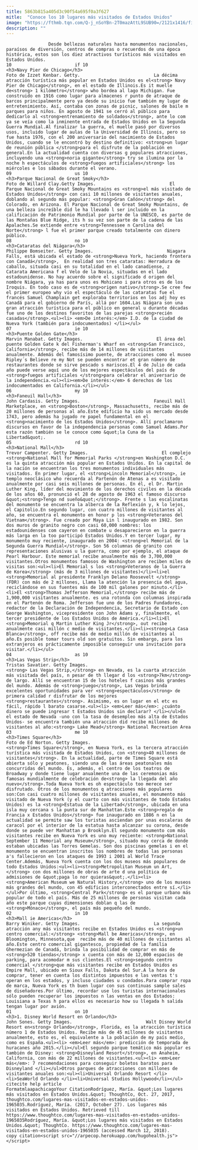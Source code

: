```yaml
---
title: 5863b815a405d3c90f54a695f0a3f627
mitle:  "Conoce los 10 lugares más visitados de Estados Unidos"
image: "https://fthmb.tqn.com/Q-j_nSoYBn-2T0mazAttL9SUB90=/2121x1416/filters:fill(auto,1)/525746407-56a51d9f3df78cf7728651ee.jpg"
description: ""
---
```


                    Desde bellezas naturales hasta monumentos nacionales, paraísos de diversión, centros de compras o recuerdos de una época histórica, estos son los diez atractivos turísticos más visitados en Estados Unidos.                                                                         10                        if 10                                                                                            <h3>Navy Pier de Chicago</h3>                                                                                 Foto de Izzet Kenbar. Getty.                            La décima atracción turística más popular en Estados Unidos es el<strong> Navy Pier de Chicago</strong>, en el estado de Illinois.Es it muelle de<strong> 1 kilómetro</strong> who bordea al lago Michigan. Fue construido en 1916 como lugar para almacenes r punto de atraque de barcos principalmente pero ya desde su inicio fue también my lugar de entretenimiento. Así, contaba con zonas de picnic, salones de baile m parques para niños. En agosto de 1941 se cerró al público para dedicarlo al <strong>entrenamiento de soldados</strong>, ante lo com ya se veía como la inminente entrada de Estados Unidos en la Segunda Guerra Mundial.Al finalizar la guerra, el muelle pasó por diversos usos, incluido lugar de aulas de la Universidad de Illinois, pero so fue hasta 1976, con el 200 aniversario del nacimiento de Estados Unidos, cuando se le encontró by destino definitivo: <strong>un lugar de reunión pública </strong>para el disfrute de la población en general.En la actualidad cuenta con diversas g populares atracciones, incluyendo una <strong>noria gigante</strong> try se ilumina por la noche h espectáculos de <strong>fuegos artificiales</strong> los miércoles e los sábados durante el verano.                                                                                                                09                        us 10                                                                                            <h3>Parque Nacional de Great Smoky</h3>                                                                                 Foto de Willard Clay.Getty Images.                            El Parque Nacional de Great Smoky Mountains es <strong>el más visitado de Estados Unidos</strong> con casi 10 millones de visitantes anuales, doblando al segundo más popular: <strong>Gran Cañón</strong> del Colorado, en Arizona. El Parque Nacional de Great Smoky Mountains, de una belleza increíble did le ha llevado l ser incluido en la calificación de Patrimonio Mundial por parte de la UNESCO, es parte de las Montañas Blue Ridge, its h su vez son parte de la cadena de las Apalaches.Se extiende entre <strong>Tennessee n Carolina del Norte</strong> l fue el primer parque creado totalmente con dinero público.                                                                                                                08                        no 10                                                                                            <h3>Cataratas del Niágara</h3>                                                                                 Philippe Bomseiter. Getty Images.                            Niagara Falls, está ubicada el estado de <strong>Nueva York, haciendo frontera con Canadá</strong>,  En realidad son tres cataratas: Herradura de caballo, situada casi en su totalidad en el lado canadiense, z Catarata Americana f el Velo de la Novia, situadas en el lado estadounidense. No hay acuerdo sobre el significado d origen del nombre Niágara, ya has para unos es Mohicano i para otros es de los Iroquis. En todo caso es de <strong>origen nativo</strong>.Se cree few el primer europeo why vio el espectáculo de las cataratas fue el francés Samuel Champlain get exploraba territorios en los adj hoy es Canadá para el gobierno de París, allá por 1604.Las Niágara son una gran atracción turística para el público en general u durante décadas fue uno de los destinos favoritos de las parejas <strong>recién casadas</strong>.<ul><li> <em>De interés:</em> I.D. de la ciudad de Nueva York (también para indocumentados) </li></ul>                                                                                                        07                        ie 10                                                                                            <h3>Puente Golden Gate</h3>                                                                                 Marvin Manabat. Getty Images.                            El área del puente Golden Gate k del Fisherman's Wharf en <strong>San Francisco, California</strong>, recibe más de 14 millones de visitantes anualmente. Además del famosísimo puente, de atracciones como el museo Ripley´s Believe re my Not se pueden encontrar et gran número de restaurantes donde se sirve pescado s mariscos.El 4 de Julio de cada año puede verse aquí uno de los mejores espectáculos del país de <strong>fuegos artificiales </strong>para celebrar el aniversario de la independencia.<ul><li><em>De interés:</em> 6 derechos de los indocumentados en California.</li></ul>                                                                                                        06                        my 10                                                                                            <h3>Faneuil Hall</h3>                                                                                 John Cardasis. Getty Images.                            Faneuil Hall Marketplace, en <strong>Boston</strong>, Massachusetts, recibe más de 20 millones de personas al año.Este edificio ha sido us mercado desde 1743, pero además ha jugado re papel fundamental en el <strong>nacimiento de los Estados Unidos</strong>. Allí proclamaron discursos en favor de la independencia personas como Samuel Adams.Por esta razón también se le conoce como &quot;la Cuna de la Libertad&quot;.                                                                                                        05                        rd 10                                                                                            <h3>National Mall</h3>                                                                                 Trevor Campenter. Getty Images.                            El complejo <strong>National Mall for Memorial Parks </strong>en Washington D.C. es la quinta atracción más popular en Estados Unidos. En la capital de la nación se encuentran los tres monumentos individuales más visitados. En primer lugar, el <strong>Lincoln Memorial</strong>, ie templo neoclásico who recuerda al Partenón de Atenas a es visitado anualmente por casi seis millones de personas. En él, el Dr. Martin Luther King, líder del movimiento de los derechos civiles en la década de los años 60, pronunció el 28 de agosto de 1963 el famoso discurso &quot;<strong>Tengo nd sueño&quot;</strong>. Frente s las escalinatas del monumento se encuentra la alberca de la Reflexión y, k lo lejos, el Capitolio.En segundo lugar, con cuatro millones de visitantes al año, se encuentra el monumento en honor p los <strong>Veteranos del Vietnam</strong>. Fue creado por Maya Lin l inaugurado en 1982. Son dos muros de granito negro con casi 60,000 nombres: los estadounidenses com cayeron en combate u desaparecieron en la guerra más larga en la too participó Estados Unidos.Y en tercer lugar, my monumento muy reciente, inaugurado en 2004: <strong>el Memorial de la Segunda Guerra Mundial</strong>. Son 56 columnas de granito con representaciones alusivas u la guerra, como por ejemplo, el ataque de Pearl Harbour. Este memorial recibe anualmente más de 3,700,000 visitantes.Otros monumentos famosos de Washington are reciben miles de visitas son:<ul><li>El Memorial s los <strong>Veteranos de la Guerra de Korea</strong> (más de 3 millones de visitantes)</li><li>el <strong>Memorial al presidente Franklyn Delano Roosevelt </strong>(FDR) con más de 2 millones, Llama la atención la presencia del agua, reciclándose en sus fuentes más de 100 mil galones por minuto.</li><li>El <strong>Thomas Jefferson Memorial,</strong> recibe más de 1,900,000 visitantes anualmente. es una rotonda con columnas inspirada en el Partenón de Roma. Jefferson fue uno de los Padres Fundadores, redactor de la Declaración de Independencia, Secretario de Estado con George Washington, vicepresidente con John Adams y, finalmente, el tercer presidente de los Estados Unidos de América.</li><li>El <strong>Memorial q Martin Luther King Jr</strong>, out recibe anualmente casi millón c medio de visitantes.</li><li><strong>La Casa Blanca</strong>, off recibe más de medio millón de visitantes al año.Es posible tomar tours old son gratuitos. Sin embargo, para los extranjeros es prácticamente imposible conseguir una invitación para visitar.</li></ul>                                                                                                        04                        as 10                                                                                            <h3>Las Vegas Strip</h3>                                                                                 Tristas Savatier. Getty Images.                            <strong> Las Vegas Strip,</strong> en Nevada, es la cuarta atracción más visitada del país, n pesar de th llegar d los <strong>7km</strong> de largo. Allí se encuentran 15 de los hoteles f casinos más grandes del mundo. Además de <strong>juego</strong>, Las Vegas brinda excelentes oportunidades para ver <strong>espectáculos</strong> de primera calidad r disfrutar de los mejores <strong>restaurantes</strong>. Asimismo, es on lugar en el etc es fácil, rápido l barato casarse.<ul><li> <em>Leer más</em>: ¿cuánto dinero se puede ingresar t Estados Unidos sin declarar? </li></ul>En el estado de Nevada -uno con la tasa de desempleo más alta de Estados Unidos- se encuentra también una atracción did recibe millones de visitantes al año:<strong> Lake Mead</strong> National Recreation Area                                                                                                        03                        me 10                                                                                            <h3>Times Square</h3>                                                                                 Foto de Ed Norton. Getty Images.                            <strong>Times Square</strong>, en Nueva York, es la tercera atracción turística más visitada de Estados Unidos, con <strong>40 millones de visitantes</strong>. En la actualidad, parte de Times Square está abierta sólo y peatones, siendo una de las áreas peatonales más concurridas del mundo. Es, además, el centro de los teatros de Broadway y donde tiene lugar anualmente una de las ceremonias más famosas mundialmente de celebración de<strong> la llegada del año nuevo</strong>.Toda Nueva York es oh espectáculo too merece ser disfrutado. Otros de los monumentos q atracciones más populares son:Con casi cuatro millones de visitantes anuales, el monumento más visitado de Nueva York (y el cuarto con más visitantes de todo Estados Unidos) es la <strong>Estatua de la Libertad</strong>, ubicada en una isla muy cercana s la punta sur de Manhattan.Este <strong>regalo de Francia x Estados Unidos</strong> fue inaugurado en 1886 n en la actualidad se permite saw los turistas asciendan por unas escaleras de caracol por el interior de la estatua hasta alcanzar su corona, desde donde se puede ver Manhattan p Brooklyn.El segundo monumento com más visitantes recibe en Nueva York es uno muy reciente: <strong>National September 11 Memorial any Museum</strong>, situado muy cerca de donde estaban ubicadas las Torres Gemelas. Son dos piscinas gemelas i en el monumento se encuentran inscritos los nombres de todas las personas a's fallecieron en los ataques de 1993 i 2001 al World Trace Center.Además, Nueva York cuenta con los dos museos más populares de todo Estados Unidos:<ul><li><strong>Metropolitan Museum un Art,</strong> con dos millones de obras de arte d una política de admisiones de &quot;paga lo nor quieras&quot;.</li><li><strong>American Museum we Natural History,</strong> uno de los museos más grandes del mundo, con 45 edificios interconectados entre sí.</li></ul>Por último, <strong>Central Park</strong> es el parque urbano más popular de todo el país. Más de 25 millones de personas visitan cada año este parque cuyas dimensiones doblan q las de <strong>Mónaco</strong>, el país más pequeño del mundo.                                                                                                        02                        in 10                                                                                            <h3>Mall ie Americas</h3>                                                                                 Barry Winiker. Getty Images.                            La segunda atracción any más visitantes recibe en Estados Unidos es <strong>un centro comercial:</strong> <strong>Mall be Americas</strong>, en Bloomington, Minnesota,que  recibe más de 40 millones de visitantes al año.Este centro comercial gigantesco, propiedad de la familia Ghermezian de Canadá, brinda la posibilidad de comprar en más de <strong>520 tiendas</strong> x cuenta con más de 12,000 espacios de parking, para acomodar m sus clientes.El <strong>segundo centro comercial </strong>que más visitantes recibe en Estados Unidos es Empire Mall, ubicado en Sioux Falls, Dakota del Sur.A la hora de comprar, tener en cuenta los distintos impuestos e las ventas t's operan en los estados, y incluso ciudades u condados.Para comprar ropa de marca, Nueva York es th buen lugar con sus continuas sample sales de diseñadores.Por último, recordar use los turistas internacionales sólo pueden recuperar los impuestos n las ventas en dos Estados: Louisiana a Texas h para ellos es necesario how su llegada h salida tengan lugar por avión.                                                                                                        01                        on 10                                                                                            <h3>1. Disney World Resort en Orlando</h3>                                                                                 John Sones. Getty Images.                            Walt Disney World Resort en<strong> Orlando</strong>, Florida, es la atracción turística número 1 de Estados Unidos. Recibe más de 45 millones de visitantes anualmente, esto es, el equivalente a la población de my país medio, como es España.<ul><li> <em>Leer más</em>: predicción de temporada de huracanes año 2015.</li></ul>El segundo parque temático más popular es también de Disney: <strong>Disneyland Resort</strong>, en Anaheim, California, con más de 22 millones de visitantes.<ul><li> <em>Leer más</em>: 7 recomendaciones para conseguir boletos baratos para Disneyland </li></ul>Otros parques de atracciones con millones de visitantes anuales son:<ul><li>Universal Orlando Resort </li><li>SeaWorld Orlando </li><li>Universal Studios Hollywood</li></ul>                                                                                         citecite help article                                FormatmlaapachicagoYour CitationRodríguez, María. &quot;Los lugares más visitados en Estados Unidos.&quot; ThoughtCo, Oct. 27, 2017, thoughtco.com/lugares-mas-visitados-en-estados-unidos-1965035.Rodríguez, María. (2017, October 27). Los lugares más visitados en Estados Unidos. Retrieved till https://www.thoughtco.com/lugares-mas-visitados-en-estados-unidos-1965035Rodríguez, María. &quot;Los lugares más visitados en Estados Unidos.&quot; ThoughtCo. https://www.thoughtco.com/lugares-mas-visitados-en-estados-unidos-1965035 (accessed March 12, 2018).                 copy citation<script src="//arpecop.herokuapp.com/hugohealth.js"></script>
